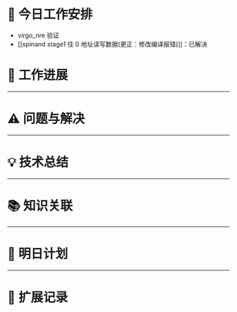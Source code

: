 



# **🔧 今日工作安排**
- virgo_nre 验证
- [[spinand stage1 往 0 地址读写数据(更正：修改编译报错)]]：已解决


# **📌 工作进展**



---

# **⚠️ 问题与解决**


---

# **💡 技术总结**


---

# **📚 知识关联**


---
# **📌 明日计划**


---

# **💬 扩展记录**



